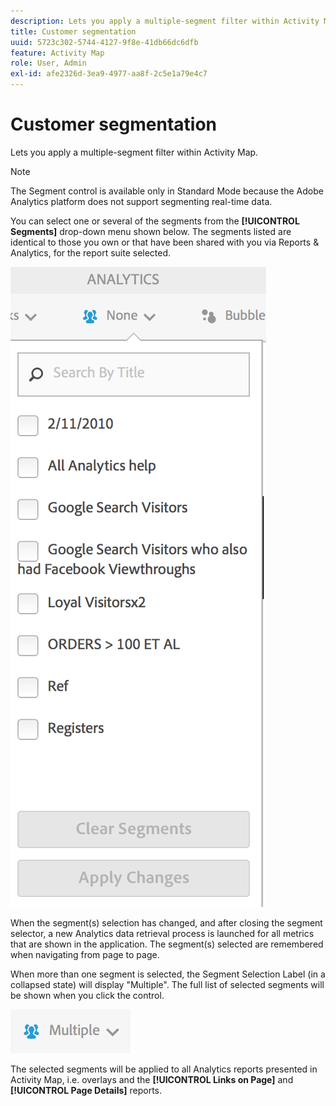 ```yaml
---
description: Lets you apply a multiple-segment filter within Activity Map.
title: Customer segmentation
uuid: 5723c302-5744-4127-9f8e-41db66dc6dfb
feature: Activity Map
role: User, Admin
exl-id: afe2326d-3ea9-4977-aa8f-2c5e1a79e4c7
---
```

# Customer segmentation

Lets you apply a multiple-segment filter within Activity Map.

>[!NOTE]
>
>The Segment control is available only in Standard Mode because the Adobe Analytics platform does not support segmenting real-time data.

You can select one or several of the segments from the **[!UICONTROL Segments]** drop-down menu shown below. The segments listed are identical to those you own or that have been shared with you via Reports & Analytics, for the report suite selected.

![](assets/segments.png)

When the segment(s) selection has changed, and after closing the segment selector, a new Analytics data retrieval process is launched for all metrics that are shown in the application. The segment(s) selected are remembered when navigating from page to page.

When more than one segment is selected, the Segment Selection Label (in a collapsed state) will display "Multiple". The full list of selected segments will be shown when you click the control.

![](assets/two_segments.png)

The selected segments will be applied to all Analytics reports presented in Activity Map, i.e. overlays and the **[!UICONTROL Links on Page]** and **[!UICONTROL Page Details]** reports.
